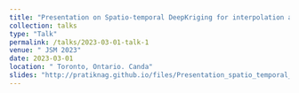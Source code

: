 ```yaml
---
title: "Presentation on Spatio-temporal DeepKriging for interpolation and probabilistic forecasting"
collection: talks
type: "Talk"
permalink: /talks/2023-03-01-talk-1
venue: " JSM 2023"
date: 2023-03-01
location: " Toronto, Ontario. Canda"
slides: "http://pratiknag.github.io/files/Presentation_spatio_temporal_deepkriging_interview.pdf"
---
```


